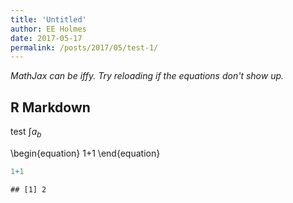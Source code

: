 ```yaml
---
title: 'Untitled'
author: EE Holmes
date: 2017-05-17
permalink: /posts/2017/05/test-1/
---
```


<script type="text/x-mathjax-config">
  MathJax.Hub.Config({ TeX: { equationNumbers: {autoNumber: "AMS"} } },tex2jax: {inlineMath: [['$','$'], ['\\(','\\)']]});
</script>
<script src='https://cdn.mathjax.org/mathjax/latest/MathJax.js?config=TeX-AMS-MML_HTMLorMML' type='text/javascript'>
</script>

*MathJax can be iffy. Try reloading if the equations don't show up.*

R Markdown
----------

test $\int{a_b}$

\begin{equation}
1+1
\end{equation}
``` r
1+1
```

    ## [1] 2

